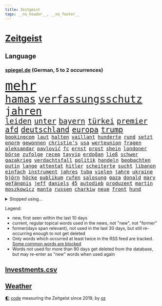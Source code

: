 ```yaml
---
title: Zeitgeist
tags: __no_header__, __no_footer__
---
```


# [Zeitgeist](https://oliz.io/zeitgeist/)

## Language

<h3><a href="https://www.spiegel.de" target="_blank">spiegel.de</a> (German, 5 to 2 occurrences)</h3>
<p style="font-family:monospace">
<span style="font-size:32pt"><a href="news_links.html#mehr" class="current">mehr</a></span>
<br>
<span style="font-size:25pt"><a href="news_links.html#hamas" class="current">hamas</a></span>
<span style="font-size:25pt"><a href="news_links.html#verfassungsschutz" class="current">verfassungsschutz</a></span>
<span style="font-size:25pt"><a href="news_links.html#jahren" class="current">jahren</a></span>
<br>
<span style="font-size:18pt"><a href="news_links.html#leiden" class="current">leiden</a></span>
<span style="font-size:18pt"><a href="news_links.html#unter" class="current">unter</a></span>
<span style="font-size:18pt"><a href="news_links.html#bayern" class="current">bayern</a></span>
<span style="font-size:18pt"><a href="news_links.html#türkei" class="current">türkei</a></span>
<span style="font-size:18pt"><a href="news_links.html#premier" class="current">premier</a></span>
<span style="font-size:18pt"><a href="news_links.html#afd" class="current">afd</a></span>
<span style="font-size:18pt"><a href="news_links.html#deutschland" class="current">deutschland</a></span>
<span style="font-size:18pt"><a href="news_links.html#europa" class="current">europa</a></span>
<span style="font-size:18pt"><a href="news_links.html#trump" class="current">trump</a></span>
<br>
<span style="font-size:12pt"><a href="news_links.html#bookingcom" class="current">bookingcom</a></span>
<span style="font-size:12pt"><a href="news_links.html#laut" class="current">laut</a></span>
<span style="font-size:12pt"><a href="news_links.html#halten" class="current">halten</a></span>
<span style="font-size:12pt"><a href="news_links.html#vaillant" class="new">vaillant</a></span>
<span style="font-size:12pt"><a href="news_links.html#hunderte" class="current">hunderte</a></span>
<span style="font-size:12pt"><a href="news_links.html#rund" class="current">rund</a></span>
<span style="font-size:12pt"><a href="news_links.html#setzt" class="current">setzt</a></span>
<span style="font-size:12pt"><a href="news_links.html#enorm" class="current">enorm</a></span>
<span style="font-size:12pt"><a href="news_links.html#gewonnen" class="current">gewonnen</a></span>
<span style="font-size:12pt"><a href="news_links.html#christie’s" class="new">christie’s</a></span>
<span style="font-size:12pt"><a href="news_links.html#usa" class="current">usa</a></span>
<span style="font-size:12pt"><a href="news_links.html#werteunion" class="current">werteunion</a></span>
<span style="font-size:12pt"><a href="news_links.html#fragen" class="current">fragen</a></span>
<span style="font-size:12pt"><a href="news_links.html#aleksandar" class="current">aleksandar</a></span>
<span style="font-size:12pt"><a href="news_links.html#pavlović" class="current">pavlović</a></span>
<span style="font-size:12pt"><a href="news_links.html#fc" class="current">fc</a></span>
<span style="font-size:12pt"><a href="news_links.html#ernst" class="current">ernst</a></span>
<span style="font-size:12pt"><a href="news_links.html#prost" class="new">prost</a></span>
<span style="font-size:12pt"><a href="news_links.html#shein" class="current">shein</a></span>
<span style="font-size:12pt"><a href="news_links.html#londoner" class="current">londoner</a></span>
<span style="font-size:12pt"><a href="news_links.html#börse" class="current">börse</a></span>
<span style="font-size:12pt"><a href="news_links.html#zufolge" class="current">zufolge</a></span>
<span style="font-size:12pt"><a href="news_links.html#recep" class="current">recep</a></span>
<span style="font-size:12pt"><a href="news_links.html#tayyip" class="current">tayyip</a></span>
<span style="font-size:12pt"><a href="news_links.html#erdoğan" class="current">erdoğan</a></span>
<span style="font-size:12pt"><a href="news_links.html#ließ" class="current">ließ</a></span>
<span style="font-size:12pt"><a href="news_links.html#schwer" class="current">schwer</a></span>
<span style="font-size:12pt"><a href="news_links.html#gazakrieg" class="current">gazakrieg</a></span>
<span style="font-size:12pt"><a href="news_links.html#verdachtsfall" class="current">verdachtsfall</a></span>
<span style="font-size:12pt"><a href="news_links.html#politik" class="current">politik</a></span>
<span style="font-size:12pt"><a href="news_links.html#handeln" class="current">handeln</a></span>
<span style="font-size:12pt"><a href="news_links.html#beobachten" class="current">beobachten</a></span>
<span style="font-size:12pt"><a href="news_links.html#putin" class="current">putin</a></span>
<span style="font-size:12pt"><a href="news_links.html#lange" class="current">lange</a></span>
<span style="font-size:12pt"><a href="news_links.html#attentat" class="current">attentat</a></span>
<span style="font-size:12pt"><a href="news_links.html#hitler" class="current">hitler</a></span>
<span style="font-size:12pt"><a href="news_links.html#scheiterte" class="current">scheiterte</a></span>
<span style="font-size:12pt"><a href="news_links.html#sucht" class="current">sucht</a></span>
<span style="font-size:12pt"><a href="news_links.html#libanon" class="current">libanon</a></span>
<span style="font-size:12pt"><a href="news_links.html#einfach" class="current">einfach</a></span>
<span style="font-size:12pt"><a href="news_links.html#instrument" class="current">instrument</a></span>
<span style="font-size:12pt"><a href="news_links.html#jahres" class="current">jahres</a></span>
<span style="font-size:12pt"><a href="news_links.html#tuba" class="new">tuba</a></span>
<span style="font-size:12pt"><a href="news_links.html#vielen" class="current">vielen</a></span>
<span style="font-size:12pt"><a href="news_links.html#jahre" class="current">jahre</a></span>
<span style="font-size:12pt"><a href="news_links.html#ukraine" class="current">ukraine</a></span>
<span style="font-size:12pt"><a href="news_links.html#björn" class="current">björn</a></span>
<span style="font-size:12pt"><a href="news_links.html#höcke" class="current">höcke</a></span>
<span style="font-size:12pt"><a href="news_links.html#publikum" class="current">publikum</a></span>
<span style="font-size:12pt"><a href="news_links.html#rufen" class="current">rufen</a></span>
<span style="font-size:12pt"><a href="news_links.html#salosung" class="current">salosung</a></span>
<span style="font-size:12pt"><a href="news_links.html#gaza" class="current">gaza</a></span>
<span style="font-size:12pt"><a href="news_links.html#donald" class="current">donald</a></span>
<span style="font-size:12pt"><a href="news_links.html#mary" class="current">mary</a></span>
<span style="font-size:12pt"><a href="news_links.html#gefängnis" class="current">gefängnis</a></span>
<span style="font-size:12pt"><a href="news_links.html#jeff" class="current">jeff</a></span>
<span style="font-size:12pt"><a href="news_links.html#daniels" class="current">daniels</a></span>
<span style="font-size:12pt"><a href="news_links.html#45" class="current">45</a></span>
<span style="font-size:12pt"><a href="news_links.html#autodieb" class="new">autodieb</a></span>
<span style="font-size:12pt"><a href="news_links.html#produzent" class="current">produzent</a></span>
<span style="font-size:12pt"><a href="news_links.html#martin" class="current">martin</a></span>
<span style="font-size:12pt"><a href="news_links.html#moszkowicz" class="new">moszkowicz</a></span>
<span style="font-size:12pt"><a href="news_links.html#manta" class="new">manta</a></span>
<span style="font-size:12pt"><a href="news_links.html#russen" class="current">russen</a></span>
<span style="font-size:12pt"><a href="news_links.html#charkiw" class="current">charkiw</a></span>
<span style="font-size:12pt"><a href="news_links.html#neue" class="current">neue</a></span>
<span style="font-size:12pt"><a href="news_links.html#front" class="current">front</a></span>
<span style="font-size:12pt"><a href="news_links.html#hund" class="current">hund</a></span>
</p>
<details>
<summary>Stopped using...</summary>
<p class="former" style="font-size:12pt">
leisten(1300) belarus(1299) bildern(1299) gerichtshof(1299) mailand(1299) williams(1299) winter(1299) gewissen(1298) tobt(1298) verzweifelt(1298) digitalisierung(1297) solle(1297) sänger(1297) vergewaltigt(1297) rassistisch(1296) zweifel(1296) christine(1295) gemeinden(1295) internationaler(1295) konservativen(1295) prüfung(1295) registriert(1295) sicherheitsbehörden(1295) 21(1294) bitten(1294) trat(1294) verlängerung(1294) aktien(1293) appelliert(1293) bestreitet(1293) investieren(1293) sorge(1293) sturm(1293) terroristen(1293) beschluss(1292) islamischen(1292) katastrophe(1292) leer(1292) nachruf(1292) oberbürgermeister(1292) richten(1292) super(1292) verfügung(1292) wolfgang(1292) aufmerksamkeit(1291) besetzt(1291) premiere(1291) reichte(1291) vorübergehend(1291) bloß(1290) erklärte(1290) hinterher(1290) konflikte(1290) schön(1290) tödliche(1290) untersuchen(1290) endete(1289) verpassen(1289) glauben(1288) klinik(1288) außen(1287) erfasst(1287) körperverletzung(1287) versprochen(1287) gebaut(1286) rettungskräfte(1286) amerika(1285) bsc(1285) ermöglichen(1285) hertha(1285) märchen(1285) offiziellen(1285) schwanger(1285) senkt(1285) august(1284) drastisch(1284) stürmer(1284) beiträge(1283) ii(1283) produzieren(1282) sperrt(1282) verbreiten(1282) hielten(1281) langfristig(1281) ausgeliefert(1280) ermittlern(1279) frachter(1279) nachgewiesen(1279) ordnung(1279) drittel(1278) satz(1277) gang(1276) pkw(1276) einnahmen(1274) spitzenreiter(1274) treiben(1274) erschießt(1273) nachbarn(1273) steffen(1273) erfüllt(1272) haaland(1272) hoffnungen(1270) behalten(1268) fortsetzung(1267) laufenden(1267) solchen(1263) sportler(1263) beweise(1262) bundesnetzagentur(1259) afrikas(1256) kandidatur(1256) smartphones(1253) staatlichen(1253) gehabt(1249) gruppen(1249) nächstes(1241) drohne(1237) rache(1233) billiger(1228) stopp(1215) niederländer(1191) gewinne(1187) zusammenbruch(1158) autobahnen(1155) banken(1098) ministerin(1041) zentralbank(1037) zerstörte(1032) partnerschaft(1020) kilogramm(1017) verurteilung(1014) ausgefallen(1001) entlastung(990) kameras(985) gewohnt(967) gemeinschaft(960) verletzten(959) abtreibung(939) australiens(930) spezielle(926) verständigt(921) strackzimmermann(914) rhein(912) geheimdienste(908) gletscher(893) nutzung(892) vatikan(891) auge(888) akw(880) dutzenden(880) seltene(880) guterres(873) kompromiss(872) lehrerinnen(870) klappt(860) möchten(855) fördern(854) erschwert(852) marieagnes(851) verkündete(839) wolf(838) gerichte(835) ring(830) bestand(816) emotionalen(816) gezwungen(814) afrikanischen(810) ergeben(810) lohnen(810) flughäfen(808) betreibt(793) spiegeltitelstory(785) gestärkt(781) nebenbei(775) gefangenschaft(771) stoff(771) kriegsverbrechen(770) kasse(768) töchter(767) 34(764) blockade(764) todes(763) günstiger(760) messerattacke(760) günstige(759) links(756) finanzierung(753) natobeitritt(753) erlauben(748) fox(748) locken(734) perfekte(726) schlamm(722) zentrale(719) kinderinterview(708) sinne(697) sprung(690) tierschützer(687) thüringens(675) neustart(673) erdbeben(660) wissenschaft(659) riesig(658) aufgaben(649) zurückhaltung(648) revolution(639) drohnenangriff(633) nachhaltigkeit(631) schlimmeres(628) vizekanzler(622) 89(618) entkommen(617) professor(615) grab(612) atomkraftwerk(610) missverständnis(606) banden(599) talkshow(594) aufholjagd(591) fortschritt(589) stemmen(589) senioren(587) haustier(575) neymar(574) lkwfahrer(573) asyl(564) abgestimmt(563) methoden(561) festgehalten(557) mama(549) parallel(544) beantragen(537) prangert(536) rudi(534) credit(531) suisse(531) digital(529) geheim(529) skepsis(520) trotzen(520) colorado(509) vorbereitung(509) kritikern(508) auflaufen(507) fotograf(507) internationalem(503) änderung(493) dreier(489) völler(482) zehnte(479) ansicht(475) mythos(474) özdemir(469) autofahren(459) neunzigerjahren(456) schwache(456) schweres(447) bildet(444) media(442) kläger(441) 2007(434) reisten(431) lokale(430) merklich(427) wurzeln(419) stürme(414) zogen(414) milliardenschwere(413) anlagen(411) eingeräumt(411) norditalien(410) 40jähriger(407) fließen(407) kassen(405) kippen(399) lübeck(399) erfolgen(396) geknackt(392) rohstoff(391) ecuador(388) tätern(388) brachten(386) erling(385) involviert(384) taiwans(380) bijan(379) durchgesetzt(376) theorie(376) gewalttaten(374) bar(372) westlicher(372) exkanzler(370) alarmbereitschaft(368) horror(362) 13jähriger(361) bka(359) kfw(357) regierungen(352) übergibt(352) barbie(348) lied(347) motto(347) florenz(346) rechtskräftig(345) aufsteiger(344) zoll(344) strompreise(343) drohnenangriffe(340) 83(339) ermöglicht(338) sparkassen(337) übergang(337) bitter(336) blamiert(333) 29jährige(326) interessenten(326) tritte(326) morgens(324) mysteriöse(320) drastische(317) liter(315) roglič(315) festgestellt(314) primož(314) kurve(312) tatverdächtig(305) toronto(305) lebend(303) spitzenfußball(303) weile(303) sinkende(302) vergessene(301) eindringen(299) amazonas(298) gerichts(290) clemens(287) saßen(287) zäsur(287) hunde(284) klingbeil(284) leitartikel(284) spdchef(284) thrones(284) kippe(283) militärisch(283) bolsonaro(282) jair(282) urwald(282) schwitzen(281) surfen(281) palästinensische(279) strenger(278) manuela(277) schwesig(277) sturmtief(276) georgia(274) teuerste(273) bemerkenswert(272) häfen(269) cdugeneralsekretär(267) ergebnissen(265) gruppenvergewaltigung(264) lady(264) nationalspielerinnen(264) parlamentswahl(263) terroranschlag(263) küsten(262) stritten(261) arizona(260) podium(259) herstellung(257) winde(256) antónio(255) freundinnen(255) militärhilfe(252) uber(252) geschäftsleute(250) eingeschlossen(249) bargeld(248) mehrwertsteuer(248) betrogen(246) verkehrsunfall(246) angegeben(245) angesehen(245) dirk(244) fame(243) usamerikanerin(243) graben(242) tankstelle(242) inhaber(241) heutigen(238) kneipen(238) konsequent(238) wohnviertel(238) harald(236) year(235) neuauflage(234) tabellenspitze(232) errungen(231) nachteile(231) gewinner(229) erwachsenen(228) gleicht(227) verfahrens(227) auswertung(226) entführten(225) 12000(224) bundesfinanzminister(224) stadtrat(224) weitet(224) grippe(222) vettel(222) biopic(221) luftschläge(221) 2001(219) dringenden(219) ai(217) johannesburg(217) milliardenhilfen(217) vollstreckt(217) 1981(216) isst(216) jahreszeit(215) lokführer(215) vergehen(215) gerald(213) tübingen(211) entertainment(208) fernverkehr(208) pinto(208) proben(208) verdrängt(207) population(206) auskommen(205) schlusslicht(204) tatverdächtiger(204) hilfsgüter(203) unfaire(203) ceo(202) vorbereitungen(200) vierjährige(197) aspekte(196) mexikos(196) tabellenführung(196) tennisspieler(196) zugesagt(196) beatles(195) eugelder(195) humanitären(195) tagesordnung(195) kochinstitut(194) stellungen(194) bevorzugt(193) klassischen(193) knappen(193) stimmte(193) liefen(192) götze(191) sicherheitsvorkehrungen(190) leistete(189) gazastreifens(186) hamasangriff(186) hongkong(186) ratlos(186) delfine(185) geborene(185) schäuble(185) dunklen(184) großzügigen(184) einfachen(183) videobotschaft(183) terrorangriff(182) ecuadors(181) hamasterroristen(180) sexualisierte(179) gescheiterte(178) beteuert(177) weihnachten(177) generalstaatsanwaltschaft(176) parlamentarier(176) sommerspiele(176) bodentruppen(175) damaskus(175) gefährlichsten(175) grenzübergänge(175) sofia(175) womit(175) 25000(174) bekomme(174) raab(174) stromversorgung(173) messungen(172) positioniert(171) via(171) wild(171) anerkennen(170) synagoge(170) bedrohlich(168) hüller(168) raptors(168) rückgängig(168) topmanager(168) altersgruppe(167) beeindruckend(167) gdl(167) rockband(167) usschauspieler(167) kulturszene(166) maine(166) aufzeichnungen(165) hamasgeisel(165) unterhändler(161) versorgen(161) 218(160) ausländer(160) wiederbelebt(160) doppelter(159) lehrern(159) stellten(159) festen(158) kopie(158) kadewe(157) königreich(157) perry(157) turnieren(157) hamasmassaker(156) solarmodule(156) artikel(155) erlässt(155) fluggäste(155) sportvorstand(155) copa(154) signagruppe(154) tim(153) gesetzesänderung(152) passierte(151) zweistaatenlösung(151) erfahrung(149) gigantischen(149) jones(149) preisgekrönter(149) spätestens(149) datum(148) geheimnisse(148) reichweite(148) besorgniserregend(147) elite(147) getrunken(147) kalten(147) steckten(147) alpin(146) erschütterungen(146) sozialstaat(146) natomitgliedschaft(145) vermehren(145) einhaltung(144) pendler(144) sechzigerjahren(144) einverstanden(143) fach(143) ostern(143) schnappte(143) abgabe(142) lagarde(142) robbie(142) insolventen(141) kredit(141) lake(141) abtransportiert(140) ausgespielt(140) gesichter(140) geklagt(139) alabama(138) biathlon(138) friedensverhandlungen(137) kindergarten(137) wärmer(137) rechtsextremistische(136) tausender(136) abzubauen(135) experimentiert(135) gesinnung(135) wackelt(135) bändigen(134) landwirten(134) vorstellungen(134) einkaufswagen(133) fußballklub(133) mediamarktsaturn(133) netze(133) statistisches(133) umstrittenes(133) usdemokraten(133) defekte(132) unangefochten(132) verbucht(132) hollywoodstern(131) vetternwirtschaft(131) walk(131) künftiger(130) schulz(130) unwahrscheinlich(130) zettel(130) islamistischer(129) notfall(129) trailer(129) entzogen(128) inspirieren(128) investition(128) spruch(128) stift(128) 93(127) ergab(127) gratulieren(127) usdollar(127) verschüttet(127) erfuhr(126) arztpraxen(125) schokolade(125) uganda(125) brett(124) unionsfraktion(124) mitspielt(123) vorhat(123) aufstellen(122) beratungsstellen(122) vermögenswerte(122) winzigen(122) 225(121) investors(121) kragen(121) hugh(120) oslo(120) schwersten(120) aussetzung(119) hässlich(119) mehrfamilienhaus(119) stromausfall(119) topform(119) erhoffen(117) sprengsatz(117) beliebteste(116) hannah(116) neugier(115) church(113) ushilfen(113) kathedrale(112) kaufprämie(112) notredame(112) statistischem(112) umwelthilfe(112) auslaufen(111) postfaschisten(111) brocken(110) dreistelligen(110) heer(110) hektar(110) schröders(110) völkermords(110) geldern(109) gespritzt(109) mangelnde(109) russlandsanktionen(109) carl(108) dahintersteckt(108) sendet(108) öffnete(108) anthony(107) schieben(107) versammeln(107) gemobbt(106) norddeutschlands(106) rutscht(106) engsten(105) house(105) luke(105) nicaragua(105) pisten(105) scheuer(105) skifahrer(105) unbestimmte(105) ungeklärter(105) wohnhäuser(105) zulassen(105) amoklauf(103) gebrauch(103) spencer(103) triumphieren(103) wegfall(103) erfolgreichen(102) dave(101) streits(101) 400000(100) baldigen(100) kriegsschiff(100) haftanstalt(99) jetzigen(99) lawine(99) rätselhaften(99) erschienene(98) gramm(98) mikaela(98) niedersachsens(98) nobelpreisträger(98) shiffrin(98) juchef(97) köchin(97) lukaschenko(97) nervig(97) ritual(97) b(96) ehren(96) kinos(96) emobilität(95) morde(95) schmuggeln(95) südkoreanischen(95) bereitschaft(94) bergsteiger(94) expertise(94) radsports(94) bauernprotest(93) entwickler(93) weltstar(93) abzocke(92) attal(92) auswahlverfahren(92) langes(92) namibia(92) senden(92) superwahljahr(92) vorsätze(92) ausgrenzung(91) haag(91) igh(91) kapitulation(91) lehrkräften(91) rabatte(91) leonardo(90) maischberger(90) jörg(89) ranghohen(89) schützte(89) warnschuss(89) ausufernde(88) euländern(88) gestalt(88) norweger(88) pausieren(88) rabatten(88) scheiterns(88) schlingert(88) synchronsprecher(88) begraben(87) benzinpreise(87) erfassen(87) j(87) mondlandung(87) 13jährigen(86) abfedern(86) stärkung(86) verwandte(86) elton(85) entrückt(85) erzbistum(85) neugeborene(85) politischem(85) rechtsaußenpartei(85) substanz(85) wahrnehmung(85) 737800(84) berufsverkehr(84) besorgniserregenden(84) blöd(84) neunjähriger(84) techniker(84) aamodt(83) aleksander(83) alexis(83) allgegenwärtig(83) betrugs(83) bürokratieabbau(83) kilde(83) melbourne(83) saale(83) spielmacher(83) verstopfte(83) batic(82) leitmayr(82) luftwaffenchef(82) marie(82) matteo(82) milch(82) neuss(82) teilnehmende(82) dnipro(81) hohem(81) panini(81) stickeralbum(81) diabetes(80) entfällt(80) israelpolitik(80) belastender(79) dakar(79) kachelmann(79) mandatsträger(79) onlineverkauf(79) wetterexperte(79) altkanzlerin(78) helles(78) schwierigsten(78) kettcar(77) yorkern(77) zuschauerin(77) amthor(76) eisbergs(76) kriegsgefangenen(76) platzt(76) preissteigerungen(76) ravensburg(76) reihenweise(76) sturzserie(76) untreue(76) völligen(76) weltmarkt(76) wgzimmerpreise(76) bebte(75) laos(75) präsidentschaftskandidat(75) schlüssel(75) ungeklärte(75) verewigt(75) vorkommen(75) what(75) wiegen(75) furchtbaren(74) mitnehmen(74) stahlen(74) bilbao(73) dschihad(73) entfernte(73) fahndet(73) konkretes(73) manipulation(73) maßlos(73) militärflugzeug(73) militärmaschine(73) rey(73) schwächeanfall(73) seltsamer(73) veralteten(73) verdrängte(73) verhandlungstisch(73) merkels(72) missbrauchte(72) völkerrechts(72) aserbaidschanischen(71) rechnungen(71) signapleite(71) 43jährige(70) boateng(70) europäischem(70) iris(70) jérôme(70) moreno+1(70) mutig(70) schütteln(70) abbrechen(69) anforderungen(69) beratungsfirma(69) meeresgrund(69) wohlauf(69) zentral(69) abenteuerlichen(68) bemerkenswerte(68) misere(68) rogowski(68) ausgeschrieben(67) bergarbeiter(67) bündnisses(67) interner(67) kleinzureden(67) realistische(67) schwein(67) siegtreffer(67) calhoun(66) einzelfall(66) gruppierungen(66) haute(66) kreuzfahrtschiff(66) stellvertreterin(66) theresa(66) dopingtest(65) einladungen(65) regimekritischen(65) sportlichen(65) filmgeschäft(64) freigemacht(64) gerieten(64) kleben(64) sanktionsliste(64) entschlüsselt(63) wittern(63) alijew(62) auslösen(62) journalistisches(62) rasch(62) saporischschja(62) schmuck(62) strategische(62) antisemitismusvorwürfen(61) anweisungen(61) boatengs(61) frühe(61) nullerjahre(61) trinidad(61) verkehrsbetriebe(61) harington(60) jahrestag(60) kit(60) oleg(60) olli(60) waffenfund(60) östlichen(60) befragt(59) bestätigung(59) brüsseler(59) jva(59) peta(59) steuersenkungen(59) sätze(59) versöhnen(59) angreiferin(58) dorn(58) garweg(58) kartenzahlung(58) mobilmachung(58) schmiss(58) verschollen(58) wodka(58) zulässig(58) abhängigkeit(57) bewaffnung(57) bezahlkarten(57) countryalbum(57) teufel(57) 91(56) agenda(56) erheblichem(56) fdpverkehrsminister(56) frühstück(56) kanzlerin(56) landtagspräsidentin(56) olympiateilnahme(56) pfiff(56) schwebebahn(56) verwüstung(56) abo(55) angewiesen(55) elektronischer(55) erwirken(55) personalausweis(55) risse(55) schwelt(55) wahlbehörde(55) aschermittwoch(54) befürchtung(54) jet(54) nbateam(54) unverständnis(54) verlorene(54) zittert(54) bewundert(53) beängstigend(53) geheimnisvoller(53) hisbollahkommandeurs(53) israelfeindliche(53) meidet(53) nachlässigkeit(53) peruanischen(53) stürze(53) wasserspringer(53) wirtschaftsentwicklung(53) 1864(52) gemischtes(52) kremlherrscher(52) fälschlicherweise(51) mehrheitlich(51) schätze(51) seeleute(51) haftbedingungen(50) kostete(50) rochen(50) verdachts(50) überweisungen(50) 45jähriger(49) hauptfigur(49) karikaturisten(49) lüge(49) account(48) aktivsten(48) eingesetzte(48) liberal(48) mehrarbeit(48) rächen(48) sarah(48) burkart(47) djirsarai(47) kitas(47) leichtathleten(47) präsidium(47) souveränität(47) wespen(47) zusammenschluss(47) abschiedstournee(46) cannabisfreigabe(46) festzunehmen(46) kanadischer(46) katy(46) kids(46) legten(46) leichnams(46) mechanismus(46) norddeutschland(46) telefonate(46) alves(45) drangsaliert(45) fertigstellung(45) friedhelm(45) funkel(45) hintereinander(45) masse(45) rüstung(45) weltmeistermannschaft(45) durchsuchung(44) grube(44) limburg(44) nächtliches(44) photographer(44) sido(44) wuppertal(44) eingestochen(43) einzusetzen(43) gegenstand(43) konventionelle(43) lka(43) rewe(43) vampire(43) agenten(42) oppositionsführerin(42) 69(41) akkus(41) bulgarien(41) erhebung(41) kreativ(41) populärsten(41) thailänder(41) arschloch(40) bewunderte(40) eigentumswohnung(40) lehre(40) räuber(40) tempelberg(40) erfolgreicher(39) exterroristin(39) ostdeutscher(39) stände(39) toryabgeordnete(39) tvduell(39) ufo(39) abschließen(38) anhören(38) anklagebank(38) eingemischt(38) erdrutsche(38) bloßgestellt(37) moderiert(37) rekordtemperaturen(37) schulter(37) solofahrt(37) 2039(36) eukommissaren(36) flugbegleiterinnen(36) marsalek(36) rekruten(36) sainz(36) vereinbar(36) xz(36) ablösen(35) brust(35) eautoabsatz(35) entschiedener(35) flüchtete(35) hergestellte(35) nationalsport(35) nukleare(35) robotaxis(35) taxis(35) technischer(35) 58jährige(34) allergikern(34) bundesstaaten(34) exwirecardmanager(34) fünftes(34) haltbar(34) kinohit(34) pin(34) plastik(34) 14jährigen(33) alleinerziehende(33) dragon(33) spohr(33) tapfer(33) fastenmonat(32) shoppingcenter(32) vorstandsvorsitzender(32) eurofighter(31) generationenkapital(31) lenkte(31) marschiert(31) mitgründer(31) monster(31) coronamaßnahmen(30) einspielen(30) källenius(30) mercedeschef(30) ola(30) rückerstattung(30) schriftlich(30) vorschriften(30) zeichner(30) dürfe(29) edeka(29) engagieren(29) ermittlungsrichter(29) ernennung(29) fastfoodkette(29) klafft(29) lehrstück(29) scheiterten(29) tatortkommissar(29) titelrennen(29) kasia(28) lenhardt(28) lobbyverband(28) malen(28) fürsprecher(27) gratulierte(27) großstädte(27) luftsicherheit(27) style(27) aksamoschee(26) aktie(26) amtierenden(26) batterien(26) beisheim(26) cannabiskonsum(26) emanzipation(26) geheimdienstler(26) grundlegende(26) ramadans(26) regnerisch(26) riskante(26) saufrituale(26) school(26) verteidigungsanlagen(26) vollzogen(26) whu(26) 1881(25) drittes(25) internetanschluss(25) intime(25) kostspielig(25) messner(25) rechtsradikale(25) terrororganisationen(25) aaron(24) ausdruck(24) bruders(24) fußballstars(24) schlüsse(24) unerwünschte(24) wöchentlich(24) fangen(23) gesellschaftlichen(23) kleidungsstücke(23) palmer(23) polizeieinsätze(23) rauschende(23) unerschwinglich(23) verziert(23) voraussicht(23) brands(22) cdukollegen(22) mindestalter(22) verschärfter(22) 20jähriger(21) abstiegsbedrohten(21) bauarbeiten(21) coughlan(21) frühjahrsklassiker(21) luftaufnahmen(21) moderatorinnen(21) nda(21) nicola(21) verdächtig(21) ausprobiert(20) erinnerte(20) getreten(20) haub(20) paragraf(20) quecksilber(20) schokohasen(20) unvermittelt(20) versorgungslage(20) waffenexporte(20) islamischer(19) klimaprotest(19) milchaufschäumer(19) minderheit(19) niedrige(19) pianist(19) verläuft(19) 175(18) absurde(18) charisma(18) denkbar(18) hauptquartier(18) justizministerin(18) ostpolitik(18) shapps(18) sozialer(18) vielerlei(18) zuwanderer(18) bergamo(17) impulse(17) lngterminal(17) pensionierte(17) spende(17) belarussischen(16) hbo(16) jontay(16) konstruktion(16) porter(16) staatschefs(16) uswaffen(16) vorfahren(16) wettbetrug(16) katja(15) lenhardts(15) profit(15) talkshows(15) zehnjährigen(15) elektronische(14) entbrannt(14) grobe(14) mobilisieren(14) naher(14) neoliberalen(14) passus(14) schweineniere(14) spitznamen(14) teilgeständnis(14) verschütteten(14) wahrscheinliche(14) wassermangel(14) ansatz(13) dfbtrikot(13) eigenständiger(13) gegend(13) konzerthalle(13) ostküste(13) schadsoftware(13) stichwahl(13) tarifeinigung(13) angebote(12) brasilianischer(12) ewige(12) gelegenheiten(12) hobbys(12) navigator(12) parisroubaix(12) tariflösung(12) beamtinnen(11) fahrten(11) fortwo(11) hühnerfüße(11) illegalem(11) jungstar(11) medienfirma(11) reiste(11) smart(11)
</p>
</details>
<p>Legend:
<ul>
<li><span class="new">new</span>, first seen within the last 10 days</li>
<li><span class="current">current</span>, regular topical words used in the news, not "new", not "former"</li>
<li><span class="former">former(days span relevant)</span>, not used in the last 30 days, but still re-occurring enough to not get deleted</li>
<li>Only words which occurred at least twice in the RSS feed are tracked. <a href="language/filters.py">Some common words are blocked</a></li>
<li>Words not used for more than 90 days get deleted from the database, but may re-enter as "new" words when used again</li>
</ul>
</p>

## [Investments](investments.html)[.csv](investments.csv)

## [Weather](weather.html)

<footer>
<a href="javascript:toggleTheme()" class="nav">🌓</a>
<a href="https://github.com/ooz/zeitgeist">code</a> measuring the Zeitgeist since 2019, by <a href="https://oliz.io">oz</a>
</footer>
